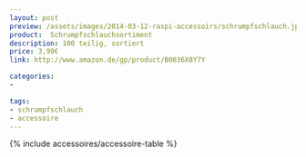 ```yaml
---
layout: post
preview: /assets/images/2014-03-12-raspi-accessoirs/schrumpfschlauch.jpg
product:  Schrumpfschlauchsortiment
description: 100 teilig, sortiert
price: 3,99€
link: http://www.amazon.de/gp/product/B0036X8Y7Y

categories:
-

tags:
- schrumpfschlauch
- accessoire
---
```


{% include accessoires/accessoire-table %}
